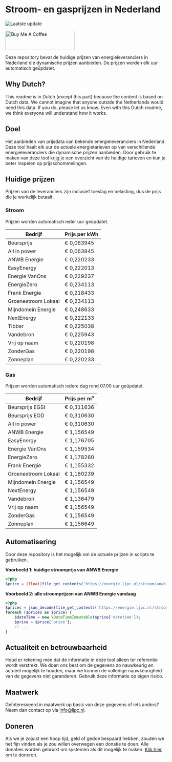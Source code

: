 # Stroom- en gasprijzen in Nederland

![Laatste update](https://img.shields.io/badge/laatste%20update-2025--10--23%2014%3A00%20CET-brightgreen)

<a href="https://www.buymeacoffee.com/Lars-" target="_blank"><img src="https://cdn.buymeacoffee.com/buttons/v2/default-orange.png" alt="Buy Me A Coffee" height="60" style="height: 60px !important;width: 217px !important;" ></a>

Deze repository bevat de huidige prijzen van energieleveranciers in Nederland die dynamische prijzen aanbieden. De prijzen worden elk uur automatisch geüpdatet.

## Why Dutch?

This readme is in Dutch (except this part) because the content is based on Dutch data. We cannot imagine that anyone outside the Netherlands would need this data. If you do, please let us know. Even with this Dutch readme, we think
everyone will understand how it works.

## Doel

Het aanbieden van prijsdata van bekende energieleveranciers in Nederland. Deze tool haalt elk uur de actuele energietarieven op van verschillende energieleveranciers die dynamische prijzen aanbieden. Door gebruik te maken van deze tool
krijg je een overzicht van de huidige tarieven en kun je beter inspelen op prijsschommelingen.

## Huidige prijzen

Prijzen van de leveranciers zijn inclusief toeslag en belasting, dus de prijs die je werkelijk betaalt.

### Stroom

Prijzen worden automatisch ieder uur geüpdatet.

 Bedrijf | Prijs per kWh 
---------|---------------
Beursprijs | € 0,063945
All in power | € 0,063945
ANWB Energie | € 0,220233
EasyEnergy | € 0,222013
Energie VanOns | € 0,229237
EnergieZero | € 0,234113
Frank Energie | € 0,218433
Groenestroom Lokaal | € 0,234113
Mijndomein Energie | € 0,248633
NextEnergy | € 0,222133
Tibber | € 0,225038
Vandebron | € 0,225943
Vrij op naam | € 0,220198
ZonderGas | € 0,220198
Zonneplan | € 0,220233


### Gas

Prijzen worden automatisch iedere dag rond 07.00 uur geüpdatet.

 Bedrijf | Prijs per m³ 
---------|--------------
Beursprijs EGSI | € 0,311636
Beursprijs EOD | € 0,310630
All in power | € 0,310630
ANWB Energie | € 1,156549
EasyEnergy | € 1,176705
Energie VanOns | € 1,159534
EnergieZero | € 1,178260
Frank Energie | € 1,155332
Groenestroom Lokaal | € 1,180239
Mijndomein Energie | € 1,156549
NextEnergy | € 1,156549
Vandebron | € 1,136479
Vrij op naam | € 1,156549
ZonderGas | € 1,156549
Zonneplan | € 1,156649


## Automatisering

Door deze repository is het mogelijk om de actuele prijzen in scripts te gebruiken.

**Voorbeeld 1: huidige stroomprijs van ANWB Energie**

```php
<?php
$price = (float)file_get_contents('https://energie.ljpc.nl/stroom/anwb-energie-nu.txt');

```

**Voorbeeld 2: alle stroomprijzen van ANWB Energie vandaag**

```php
<?php
$prices = json_decode(file_get_contents('https://energie.ljpc.nl/stroom/all-in-power-vandaag.json'),true);
foreach ($prices as $price) {
    $dateTime = new \DateTimeImmutable($price['datetime']);
    $price = $price['price'];
    // ...
}
```

## Actualiteit en betrouwbaarheid

Houd er rekening mee dat de informatie in deze tool alleen ter referentie wordt verstrekt. We doen ons best om de gegevens zo nauwkeurig en actueel mogelijk te houden, maar we kunnen de volledige nauwkeurigheid van de gegevens niet
garanderen. Gebruik deze informatie op eigen risico.

## Maatwerk

Geïnteresseerd in maatwerk op basis van deze gegevens of iets anders? Neem dan contact op
via [info@ljpc.nl](mailto:info@ljpc.nl?subject=Energie%20prijzen).

## Doneren

Als we je zojuist een hoop tijd, geld of gedoe bespaard hebben, zouden we het fijn vinden als je zou willen overwegen een
donatie te doen. Alle donaties worden gebruikt om systemen als dit mogelijk te
maken. [Klik hier](https://www.buymeacoffee.com/Lars-) om te doneren.

